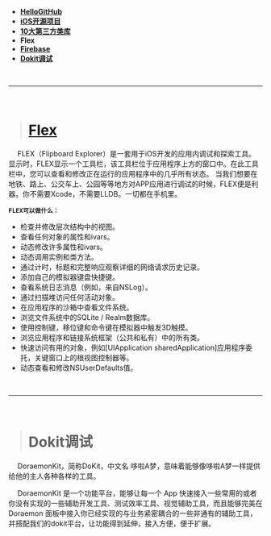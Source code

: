 


- [**HelloGitHub**](https://hellogithub.com)
- [**iOS开源项目**](https://www.jianshu.com/p/36c76f757c76)
- [**10大第三方类库**](http://www.cocoachina.com/ios/20170602/19421.html)
- **Flex**
- [**Firebase**](https://firebase.google.com/docs/projects/iam/roles-predefined-all-products?authuser=0)
- [**Dokit调试**](http://xingyun.xiaojukeji.com/docs/dokit/#/iosGuide)

<br/>

***
<br/>

># [Flex](https://github.com/FLEXTool/FLEX)

&emsp; FLEX（Flipboard Explorer）是一套用于iOS开发的应用内调试和探索工具。显示时，FLEX显示一个工具栏，该工具栏位于应用程序上方的窗口中。在此工具栏中，您可以查看和修改正在运行的应用程序中的几乎所有状态。
当我们想要在地铁、路上、公交车上、公园等等地方对APP应用进行调试的时候，FLEX便是利器。你不需要Xcode，不需要LLDB。一切都在手机里。


**`FLEX可以做什么：`**
- 检查并修改层次结构中的视图。
- 查看任何对象的属性和ivars。
- 动态修改许多属性和ivars。
- 动态调用实例和类方法。
- 通过计时，标题和完整响应观察详细的网络请求历史记录。
- 添加自己的模拟器键盘快捷键。
- 查看系统日志消息（例如，来自NSLog）。
- 通过扫描堆访问任何活动对象。
- 在应用程序的沙箱中查看文件系统。
- 浏览文件系统中的SQLite / Realm数据库。
- 使用控制键，移位键和命令键在模拟器中触发3D触摸。
- 浏览应用程序和链接系统框架（公共和私有）中的所有类。
- 快速访问有用的对象，例如[UIApplication sharedApplication]应用程序委托，关键窗口上的根视图控制器等。
- 动态查看和修改NSUserDefaults值。



<br/>

***
<br/>

># Dokit调试

&emsp; DoraemonKit，简称DoKit，中文名 哆啦A梦，意味着能够像哆啦A梦一样提供给他的主人各种各样的工具。

&emsp; DoraemonKit 是一个功能平台，能够让每一个 App 快速接入一些常用的或者你没有实现的一些辅助开发工具、测试效率工具、视觉辅助工具，而且能够完美在 Doraemon 面板中接入你已经实现的与业务紧密耦合的一些非通有的辅助工具，并搭配我们的dokit平台，让功能得到延伸，接入方便，便于扩展。






